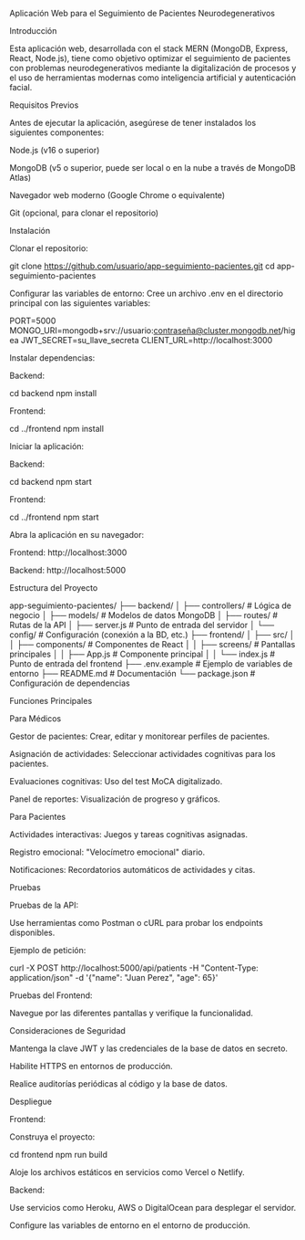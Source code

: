 Aplicación Web para el Seguimiento de Pacientes Neurodegenerativos

Introducción

Esta aplicación web, desarrollada con el stack MERN (MongoDB, Express, React, Node.js), tiene como objetivo optimizar el seguimiento de pacientes con problemas neurodegenerativos mediante la digitalización de procesos y el uso de herramientas modernas como inteligencia artificial y autenticación facial.

Requisitos Previos

Antes de ejecutar la aplicación, asegúrese de tener instalados los siguientes componentes:

Node.js (v16 o superior)

MongoDB (v5 o superior, puede ser local o en la nube a través de MongoDB Atlas)

Navegador web moderno (Google Chrome o equivalente)

Git (opcional, para clonar el repositorio)

Instalación

Clonar el repositorio:

git clone https://github.com/usuario/app-seguimiento-pacientes.git
cd app-seguimiento-pacientes

Configurar las variables de entorno:
Cree un archivo .env en el directorio principal con las siguientes variables:

PORT=5000
MONGO_URI=mongodb+srv://usuario:contraseña@cluster.mongodb.net/higea
JWT_SECRET=su_llave_secreta
CLIENT_URL=http://localhost:3000

Instalar dependencias:

Backend:

cd backend
npm install

Frontend:

cd ../frontend
npm install

Iniciar la aplicación:

Backend:

cd backend
npm start

Frontend:

cd ../frontend
npm start

Abra la aplicación en su navegador:

Frontend: http://localhost:3000

Backend: http://localhost:5000

Estructura del Proyecto

app-seguimiento-pacientes/
├── backend/
│   ├── controllers/    # Lógica de negocio
│   ├── models/         # Modelos de datos MongoDB
│   ├── routes/         # Rutas de la API
│   ├── server.js       # Punto de entrada del servidor
│   └── config/         # Configuración (conexión a la BD, etc.)
├── frontend/
│   ├── src/
│   │   ├── components/ # Componentes de React
│   │   ├── screens/    # Pantallas principales
│   │   ├── App.js      # Componente principal
│   │   └── index.js    # Punto de entrada del frontend
├── .env.example         # Ejemplo de variables de entorno
├── README.md            # Documentación
└── package.json         # Configuración de dependencias

Funciones Principales

Para Médicos

Gestor de pacientes: Crear, editar y monitorear perfiles de pacientes.

Asignación de actividades: Seleccionar actividades cognitivas para los pacientes.

Evaluaciones cognitivas: Uso del test MoCA digitalizado.

Panel de reportes: Visualización de progreso y gráficos.

Para Pacientes

Actividades interactivas: Juegos y tareas cognitivas asignadas.

Registro emocional: "Velocímetro emocional" diario.

Notificaciones: Recordatorios automáticos de actividades y citas.

Pruebas

Pruebas de la API:

Use herramientas como Postman o cURL para probar los endpoints disponibles.

Ejemplo de petición:

curl -X POST http://localhost:5000/api/patients -H "Content-Type: application/json" -d '{"name": "Juan Perez", "age": 65}'

Pruebas del Frontend:

Navegue por las diferentes pantallas y verifique la funcionalidad.

Consideraciones de Seguridad

Mantenga la clave JWT y las credenciales de la base de datos en secreto.

Habilite HTTPS en entornos de producción.

Realice auditorías periódicas al código y la base de datos.

Despliegue

Frontend:

Construya el proyecto:

cd frontend
npm run build

Aloje los archivos estáticos en servicios como Vercel o Netlify.

Backend:

Use servicios como Heroku, AWS o DigitalOcean para desplegar el servidor.

Configure las variables de entorno en el entorno de producción.

